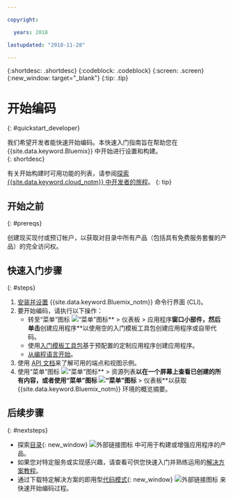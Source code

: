 ```yaml
---

copyright:

  years: 2018

lastupdated: "2018-11-28"

---
```


{:shortdesc: .shortdesc}
{:codeblock: .codeblock}
{:screen: .screen}
{:new_window: target="_blank"}
{:tip: .tip}

# 开始编码 
{: #quickstart_developer}

我们希望开发者能快速开始编码。本快速入门指南旨在帮助您在 {{site.data.keyword.Bluemix}} 中开始进行设置和构建。  
{: shortdesc}

有关开始构建时可用功能的列表，请参阅[探索 {{site.data.keyword.cloud_notm}} 中开发者的旅程](/docs/overview/dev-journey.html#dev-journey)。
{: tip}

## 开始之前
{: #prereqs}

创建现买现付或预订帐户，以获取对目录中所有产品（包括具有免费服务套餐的产品）的完全访问权。 

## 快速入门步骤
{: #steps}
 
1. [安装并设置](/docs/home/tools) {{site.data.keyword.Bluemix_notm}} 命令行界面 (CLI)。 
2. 要开始编码，请执行以下操作：
    * 转至“菜单”图标 ![“菜单”图标](../icons/icon_hamburger.svg)** > 仪表板 > 应用程序**窗口小部件，然后单击**创建应用程序**以使用空的入门模板工具包创建应用程序或自带代码。
    * 使用[入门模板工具包](/docs/apps/tutorials/tutorial_starter-kit.html)基于预配置的定制应用程序创建应用程序。 
    * [从编程语言开始](/docs/home/build)。 
3. 使用 [API 文档](https://{DomainName}/apidocs)来了解可用的端点和视图示例。
4. 使用“菜单”图标 ![“菜单”图标](../icons/icon_hamburger.svg)** > 资源列表**以在一个屏幕上查看已创建的所有内容，或者使用“菜单”图标 ![“菜单”图标](../icons/icon_hamburger.svg)** > 仪表板**以获取 {{site.data.keyword.Bluemix_notm}} 环境的概览摘要。

## 后续步骤
{: #nextsteps}

* 探索[目录](https://{DomainName}/catalog){: new_window} ![外部链接图标](../icons/launch-glyph.svg) 中可用于构建或增强应用程序的产品。
* 如果您对特定服务或实现感兴趣，请查看可供您快速入门并熟练运用的[解决方案教程](/docs/tutorials/index.html#tutorials)。
* 通过下载特定解决方案的即用型[代码模式](https://developer.ibm.com/patterns/){: new_window} ![外部链接图标](../icons/launch-glyph.svg "外部链接图标") 来快速开始编码过程。




